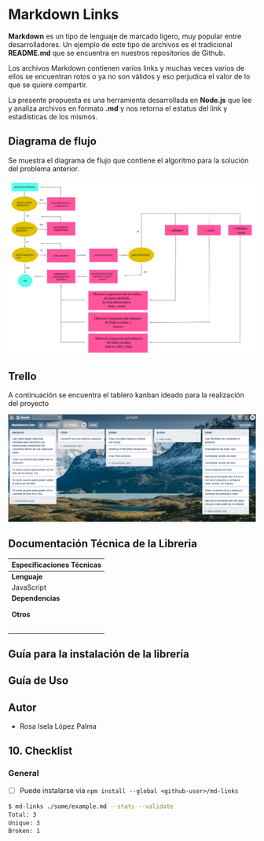 # Markdown Links

**Markdown** es un tipo de lenguaje de marcado ligero, muy popular entre desarrolladores. 
Un ejemplo de este tipo de archivos es el tradicional **README.md** que se encuentra en nuestros repositorios de Github. 

Los archivos Markdown contienen varios links y muchas veces varios de ellos se encuentran rotos o ya no son válidos y eso perjudica el valor de lo que se quiere compartir. 

La presente propuesta es una herramienta desarrollada en **Node.js** que lee y analiza archivos en formato **.md** y nos retorna el estatus del link y
estadísticas de los mismos. 

## Diagrama de flujo

Se muestra el diagrama de flujo que contiene el algoritmo para la solución del problema anterior.

![Flowchart](./images/flowchart.png)

## Trello 

A continuación se encuentra el tablero kanban ideado para la realización del proyecto

![markdownTrello.png](./images/markdownTrello.png)

## Documentación Técnica de la Libreria

| Especificaciones Técnicas       | 
| --------------------------------|
| **Lenguaje**                    |
| JavaScript                      |
| **Dependencias**                |
|                                 |
|                                 |
| **Otros**                       |
|                                 |
|                                 |
|                                 |
|                                 |
|                                 |

## Guía para la instalación de la librería 

## Guía de Uso 

## Autor

* Rosa Isela López Palma

## 10. Checklist

### General

- [ ] Puede instalarse via `npm install --global <github-user>/md-links`

```sh
$ md-links ./some/example.md --stats --validate
Total: 3
Unique: 3
Broken: 1
```